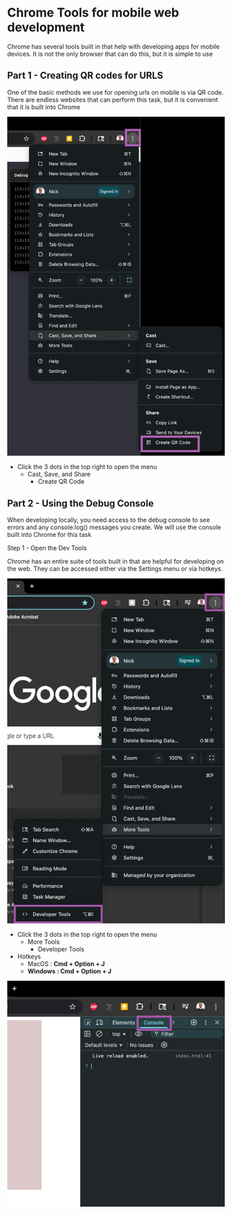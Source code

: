 # Chrome Tools for mobile web development

Chrome has several tools built in that help with developing apps for mobile devices. It is not the only browser that can do this, but it is simple to use

## Part 1 - Creating QR codes for URLS

One of the basic methods we use for opening urls on mobile is via QR code. There are endless websites that can perform this task, but it is convenient that it is built into Chrome

![Create QR Code](Workshop2/ChromeTools/01_createQRcode.png)

- Click the 3 dots in the top right to open the menu
  - Cast, Save, and Share
    - Create QR Code

## Part 2 - Using the Debug Console

When developing locally, you need access to the debug console to see errors and any console.log() messages you create. We will use the console built into Chrome for this task

Step 1 - Open the Dev Tools

Chrome has an entire suite of tools built in that are helpful for developing on the web. They can be accessed either via the Settings menu or via hotkeys.

![Developer Tools Open](Workshop2/ChromeTools/02_DevToolsOpen.png)

- Click the 3 dots in the top right to open the menu
  - More Tools
    - Developer Tools
- Hotkeys
  - MacOS : **Cmd + Option + J**
  - **Windows : Cmd + Option + J**

![Developer Console](Workshop2/ChromeTools/03_DevConsole.png)